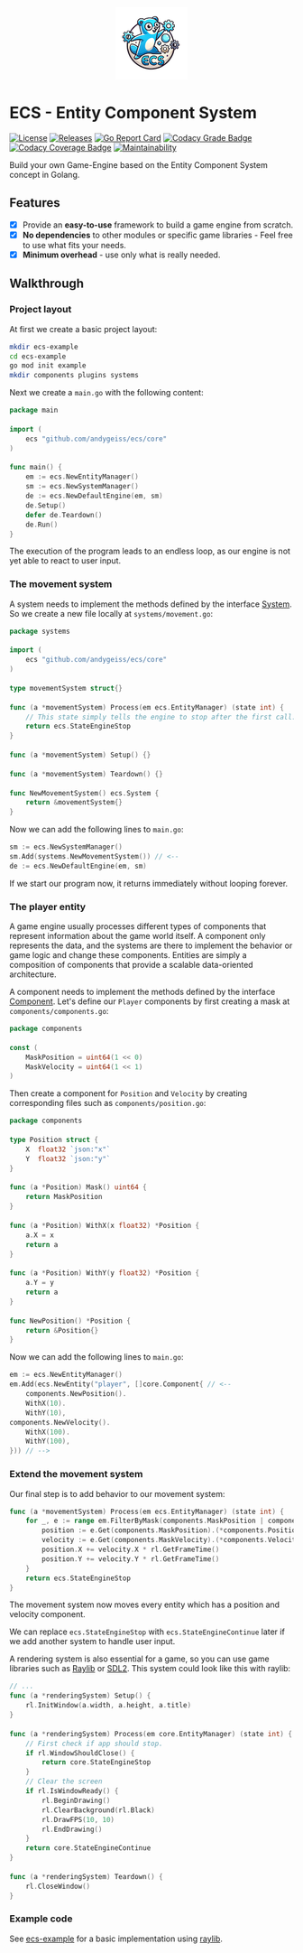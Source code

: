 <p align="center">
<img src="https://github.com/andygeiss/ecs/blob/master/logo.png?raw=true" />
</p>

# ECS - Entity Component System

[![License](https://img.shields.io/github/license/andygeiss/ecs)](https://github.com/andygeiss/ecs/blob/master/LICENSE)
[![Releases](https://img.shields.io/github/v/release/andygeiss/ecs)](https://github.com/andygeiss/ecs/releases)
[![Go Report Card](https://goreportcard.com/badge/github.com/andygeiss/ecs)](https://goreportcard.com/report/github.com/andygeiss/ecs)
[![Codacy Grade Badge](https://app.codacy.com/project/badge/Grade/b4f4c9b35f4b46d8bf19f73379864b45)](https://app.codacy.com/gh/andygeiss/ecs/dashboard?utm_source=gh&utm_medium=referral&utm_content=&utm_campaign=Badge_grade)
[![Codacy Coverage Badge](https://app.codacy.com/project/badge/Coverage/b4f4c9b35f4b46d8bf19f73379864b45)](https://app.codacy.com/gh/andygeiss/ecs/dashboard?utm_source=gh&utm_medium=referral&utm_content=&utm_campaign=Badge_coverage)
[![Maintainability](https://api.codeclimate.com/v1/badges/5a2fd230f2eae6f244f2/maintainability)](https://codeclimate.com/github/andygeiss/ecs/maintainability)

Build your own Game-Engine based on the Entity Component System concept in Golang.

## Features

- [x] Provide an **easy-to-use** framework to build a game engine from scratch.
- [x] **No dependencies** to other modules or specific game libraries - Feel free to use what fits your needs.
- [x] **Minimum overhead** - use only what is really needed.

## Walkthrough

### Project layout

At first we create a basic project layout:

```bash
mkdir ecs-example
cd ecs-example
go mod init example
mkdir components plugins systems
```

Next we create a `main.go` with the following content:

```go
package main

import (
    ecs "github.com/andygeiss/ecs/core"
)

func main() {
    em := ecs.NewEntityManager()
    sm := ecs.NewSystemManager()
    de := ecs.NewDefaultEngine(em, sm)
    de.Setup()
    defer de.Teardown()
    de.Run()
}
```

The execution of the program leads to an endless loop, as our engine is not yet
able to react to user input.

### The movement system

A system needs to implement the methods defined by the interface
[System](https://github.com/andygeiss/ecs/blob/master/core/system.go).
So we create a new file locally at `systems/movement.go`:

```go
package systems

import (
    ecs "github.com/andygeiss/ecs/core"
)

type movementSystem struct{}

func (a *movementSystem) Process(em ecs.EntityManager) (state int) {
    // This state simply tells the engine to stop after the first call.
    return ecs.StateEngineStop
}

func (a *movementSystem) Setup() {}

func (a *movementSystem) Teardown() {}

func NewMovementSystem() ecs.System {
    return &movementSystem{}
}
```

Now we can add the following lines to `main.go`:

```go
sm := ecs.NewSystemManager()
sm.Add(systems.NewMovementSystem()) // <--
de := ecs.NewDefaultEngine(em, sm)
```

If we start our program now, it returns immediately without looping forever.

### The player entity

A game engine usually processes different types of components that represent
information about the game world itself. A component only represents the data,
and the systems are there to implement the behavior or game logic and change
these components. Entities are simply a composition of components that provide
a scalable data-oriented architecture.

A component needs to implement the methods defined by the interface
[Component](https://github.com/andygeiss/ecs/blob/master/core/entity.go).
Let's define our `Player` components by first creating a mask at
`components/components.go`:

```go
package components

const (
    MaskPosition = uint64(1 << 0)
    MaskVelocity = uint64(1 << 1)
)
```

Then create a component for `Position` and `Velocity` by creating
corresponding files such as `components/position.go`:

```go
package components

type Position struct {
    X  float32 `json:"x"`
    Y  float32 `json:"y"`
}

func (a *Position) Mask() uint64 {
    return MaskPosition
}

func (a *Position) WithX(x float32) *Position {
    a.X = x
    return a
}

func (a *Position) WithY(y float32) *Position {
    a.Y = y
    return a
}

func NewPosition() *Position {
    return &Position{}
}
```

Now we can add the following lines to `main.go`:

```go
em := ecs.NewEntityManager()
em.Add(ecs.NewEntity("player", []core.Component{ // <--
    components.NewPosition().
    WithX(10).
    WithY(10),
components.NewVelocity().
    WithX(100).
    WithY(100),
})) // -->
```

### Extend the movement system

Our final step is to add behavior to our movement system:

```go
func (a *movementSystem) Process(em ecs.EntityManager) (state int) {
    for _, e := range em.FilterByMask(components.MaskPosition | components.MaskVelocity) {
        position := e.Get(components.MaskPosition).(*components.Position)
        velocity := e.Get(components.MaskVelocity).(*components.Velocity)
        position.X += velocity.X * rl.GetFrameTime()
        position.Y += velocity.Y * rl.GetFrameTime()
    }
    return ecs.StateEngineStop
}
```

The movement system now moves every entity which has a position and velocity component.

We can replace `ecs.StateEngineStop` with `ecs.StateEngineContinue` later if we add
another system to handle user input.

A rendering system is also essential for a game, so you can use game libraries
such as [Raylib](https://pkg.go.dev/github.com/gen2brain/raylib-go/raylib) or
[SDL2](https://pkg.go.dev/github.com/veandco/go-sdl2).
This system could look like this with raylib:

```go
// ...
func (a *renderingSystem) Setup() {
    rl.InitWindow(a.width, a.height, a.title)
}

func (a *renderingSystem) Process(em core.EntityManager) (state int) {
    // First check if app should stop.
    if rl.WindowShouldClose() {
        return core.StateEngineStop
    }
    // Clear the screen
    if rl.IsWindowReady() {
        rl.BeginDrawing()
        rl.ClearBackground(rl.Black)
        rl.DrawFPS(10, 10)
        rl.EndDrawing()
    }
    return core.StateEngineContinue
}

func (a *renderingSystem) Teardown() {
    rl.CloseWindow()
}
```

### Example code

See [ecs-example](https://github.com/andygeiss/ecs-example) for a basic
implementation using [raylib](https://pkg.go.dev/github.com/gen2brain/raylib-go/raylib).
